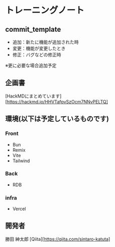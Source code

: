 # トレーニングノート

## commit_template
- 追加：新たに機能が追加された時
- 変更：機能が変更したとき
- 修正：バグなどの修正時

※更に必要な場合追加予定

## 企画書
[HackMDにまとめています][https://hackmd.io/HHVTafpvSzOcm7NNvPELTQ]

## 環境(以下は予定しているものです)
### Front
- Bun
- Remix
- Vite
- Tailwind

### Back
- RDB

### infra
- Vercel

## 開発者
勝田 紳太郎
[Qiita][https://qiita.com/sintaro-katuta]